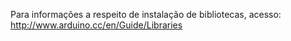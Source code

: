 Para informações a respeito de instalação de bibliotecas, acesso: <http://www.arduino.cc/en/Guide/Libraries>
